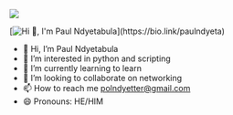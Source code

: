 ![](https://komarev.com/ghpvc/?username=paulndyeta&color=ffe4b5)

[![Hi 👋, I'm Paul Ndyetabula]([https://example.com/my-gif.gif](https://user-images.githubusercontent.com/74038190/212750672-2f3f2b50-c84f-4ed8-a60a-849ae69ff9df.gif))](https://bio.link/paulndyeta)
- 👋 Hi, I’m Paul Ndyetabula
- 👀 I’m interested in python and scripting
- 🌱 I’m currently learning to learn
- 💞️ I’m looking to collaborate on networking
- 📫 How to reach me polndyetter@gmail.com
- 😄 Pronouns: HE/HIM
  

<!---
paulndyeta/paulndyeta is a ✨ special ✨ repository because its `README.md` (this file) appears on your GitHub profile.
You can click the Preview link to take a look at your changes.
--->
